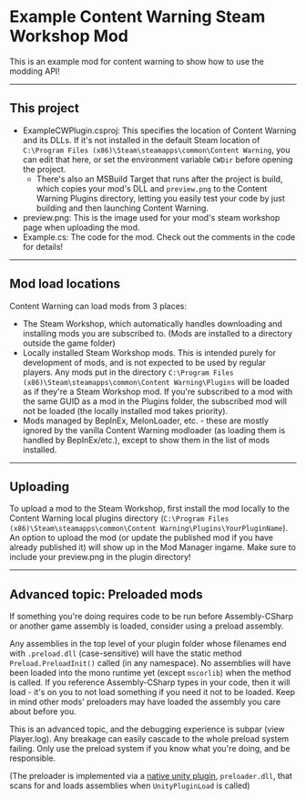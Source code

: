 Example Content Warning Steam Workshop Mod
===
This is an example mod for content warning to show how to use the modding API!

---

## This project

- ExampleCWPlugin.csproj: This specifies the location of Content Warning and its DLLs. If it's not installed in the default Steam location of `C:\Program Files (x86)\Steam\steamapps\common\Content Warning`, you can edit that here, or set the environment variable `CWDir` before opening the project.
    - There's also an MSBuild Target that runs after the project is build, which copies your mod's DLL and `preview.png` to the Content Warning Plugins directory, letting you easily test your code by just building and then launching Content Warning.
- preview.png: This is the image used for your mod's steam workshop page when uploading the mod.
- Example.cs: The code for the mod. Check out the comments in the code for details!

---

## Mod load locations

Content Warning can load mods from 3 places:

- The Steam Workshop, which automatically handles downloading and installing mods you are subscribed to. (Mods are installed to a directory outside the game folder)
- Locally installed Steam Workshop mods. This is intended purely for development of mods, and is not expected to be used by regular players. Any mods put in the directory `C:\Program Files (x86)\Steam\steamapps\common\Content Warning\Plugins` will be loaded as if they're a Steam Workshop mod. If you're subscribed to a mod with the same GUID as a mod in the Plugins folder, the subscribed mod will not be loaded (the locally installed mod takes priority).
- Mods managed by BepInEx, MelonLoader, etc. - these are mostly ignored by the vanilla Content Warning modloader (as loading them is handled by BepInEx/etc.), except to show them in the list of mods installed.

---

## Uploading

To upload a mod to the Steam Workshop, first install the mod locally to the Content Warning local plugins directory (`C:\Program Files (x86)\Steam\steamapps\common\Content Warning\Plugins\YourPluginName`). An option to upload the mod (or update the published mod if you have already published it) will show up in the Mod Manager ingame. Make sure to include your preview.png in the plugin directory!

---

## Advanced topic: Preloaded mods

If something you're doing requires code to be run before Assembly-CSharp or another game assembly is loaded, consider using a preload assembly.

Any assemblies in the top level of your plugin folder whose filenames end with `.preload.dll` (case-sensitive) will have the static method `Preload.PreloadInit()` called (in any namespace). No assemblies will have been loaded into the mono runtime yet (except `mscorlib`) when the method is called. If you reference Assembly-CSharp types in your code, then it will load - it's on you to not load something if you need it not to be loaded. Keep in mind other mods' preloaders may have loaded the assembly you care about before you.

This is an advanced topic, and the debugging experience is subpar (view Player.log). Any breakage can easily cascade to the whole preload system failing. Only use the preload system if you know what you're doing, and be responsible.

(The preloader is implemented via a [native unity plugin](https://docs.unity3d.com/Manual/plug-ins-native.html), `preloader.dll`, that scans for and loads assemblies when `UnityPluginLoad` is called)
